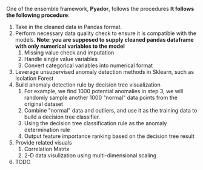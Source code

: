 One of the ensemble framework, **Pyador**, follows the procedures 
**It follows the following procedure**:
1. Take in the cleaned data in Pandas format.
2. Perform necessary data quality check to ensure it is compatible with the models. **Note: you are supposed to supply cleaned pandas dataframe with only numerical variables to the model**
   1. Missing value check and imputation
   2. Handle single value variables
   3. Convert categorical variables into numerical format
3. Leverage unsupervised anomaly detection methods in Sklearn, such as Isolation Forest
4. Build anomaly detection rule by decision tree visualization
   1. For example, we find 1000 potential anomalies in step 3, we will randomly sample another 1000 "normal" data points from the original dataset
   2. Combine "normal" data and outliers, and use it as the training data to build a decision tree classifier.
   3. Using the decision tree classification rule as the anomaly determination rule
   4. Output feature importance ranking based on the decision tree result
5. Provide related visuals
	1. Correlation Matrix
	2. 2-D data visulization using multi-dimensional scaling
6. TODO

